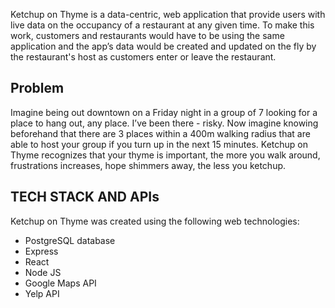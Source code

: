 Ketchup on Thyme is a data-centric, web application that provide users with live data on
the occupancy of a restaurant at any given time. To make this work, customers and
restaurants would have to be using the same application and the app’s data would be
created and updated on the fly by the restaurant's host as customers enter or leave the restaurant.

## Problem

Imagine being out downtown on a Friday night in a group of 7 looking for a place to hang
out, any place. I’ve been there - risky. Now imagine knowing beforehand that there are 3
places within a 400m walking radius that are able to host your group if you turn up in
the next 15 minutes. Ketchup on Thyme recognizes that your thyme is important, the
more you walk around, frustrations increases, hope shimmers away, the less you
ketchup.

## TECH STACK AND APIs
Ketchup on Thyme was created using the following web technologies:
* PostgreSQL database
* Express
* React
* Node JS
* Google Maps API
* Yelp API
